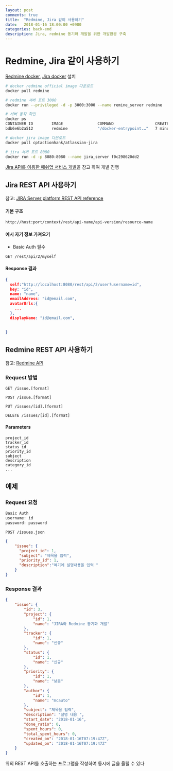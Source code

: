 ```yaml
---
layout: post
comments: true
title:  "Redmine, Jira 같이 사용하기"
date:   2018-01-16 18:00:00 +0900
categories: back-end
description: Jira, redmine 동기화 개발을 위한 개발환경 구축
---
```

# Redmine, Jira 같이 사용하기

[Redmine docker](https://hub.docker.com/_/redmine/), [Jira docker](https://hub.docker.com/r/cptactionhank/atlassian-jira/) 설치

```bash
# docker redmine official image 다운로드
docker pull redmine

# redmine 서버 포트 3000
docker run --privileged -d -p 3000:3000 --name remine_server redmine

# 서버 동작 확인
docker ps
CONTAINER ID        IMAGE               COMMAND                  CREATED             STATUS              PORTS                    NAMES
bdb6e6b2a512        redmine             "/docker-entrypoint.…"   7 minutes ago       Up 7 minutes        0.0.0.0:3000->3000/tcp   redmine_server

# docker jira image 다운로드
docker pull cptactionhank/atlassian-jira

# jira 서버 포트 8080
docker run -d -p 8080:8080 --name jira_server f0c298620dd2
```

[Jira API를 이용한 매쉬업 서비스 개발](https://www.joinc.co.kr/w/man/12/jira)을 참고 하여 개발 진행

## Jira REST API 사용하기

참고: [JIRA Server platform REST API reference](https://docs.atlassian.com/software/jira/docs/api/REST/7.6.1/?_ga=2.78912028.987396854.1516072212-399143127.1516072212)

#### 기본 구조

``` http
http://host:port/context/rest/api-name/api-version/resource-name
```
#### 예시 자기 정보 가져오기

- Basic Auth 필수

```http
GET /rest/api/2/myself
```

#### Response 결과

```json
{
  self:"http://localhost:8080/rest/api/2/user?username=id",
  key: "id",
  name: "name",
  emailAddress: "id@email.com",
  avatarUrls:{
    ...
  },
  displayName: "id@email.com",
    
  
}
```

## Redmine REST API 사용하기

참고: [Redmine API](http://www.redmine.org/projects/redmine/wiki/Rest_api)

### Request 방법

```http
GET /issue.[format]
```

```http
POST /issue.[format]
```

```http
PUT /issues/[id].[format]
```

```http
DELETE /issues/[id].[format]
```

#### Parameters

```
project_id
tracker_id
status_id
priority_id
subject
description
category_id
...
```

## 예제

### Request 요청

```javascript
Basic Auth
username: id
password: password
```

```http
POST /issues.json
```

```Json
{
    "issue": {
      "project_id": 1,
      "subject": "제목을 입력",
      "priority_id": 1,
      "description":"여기에 설명내용을 입력 "
    }
}
```

### Response 결과

```json
{
    "issue": {
        "id": 3,
        "project": {
            "id": 1,
            "name": "JIRA와 Redmine 동기화 개발"
        },
        "tracker": {
            "id": 1,
            "name": "신규"
        },
        "status": {
            "id": 1,
            "name": "신규"
        },
        "priority": {
            "id": 1,
            "name": "낮음"
        },
        "author": {
            "id": 1,
            "name": "mcauto"
        },
        "subject": "제목을 입력",
        "description": "설명 내용 ",
        "start_date": "2018-01-16",
        "done_ratio": 0,
        "spent_hours": 0,
        "total_spent_hours": 0,
        "created_on": "2018-01-16T07:19:47Z",
        "updated_on": "2018-01-16T07:19:47Z"
    }
}
```

위의 REST API를 호출하는 프로그램을 작성하여 동시에 글을 올릴 수 있다
